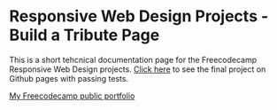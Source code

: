 # Responsive Web Design Projects - Build a Tribute Page
This is a short tehcnical documentation page for the Freecodecamp Responsive Web Design projects. [Click here](https://leochilds.github.io/technical-documentation) to see the final project on Github pages with passing tests. 

[My Freecodecamp public portfolio](https://www.freecodecamp.org/leochilds)
